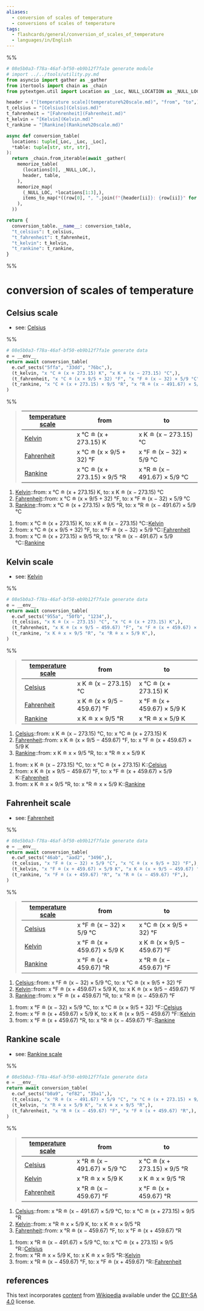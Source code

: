 ```yaml
---
aliases:
  - conversion of scales of temperature
  - conversions of scales of temperature
tags:
  - flashcards/general/conversion_of_scales_of_temperature
  - languages/in/English
---
```


%%
```Python
# 08e5b0a3-f78a-46af-bf50-eb9b12f7fa1e generate module
# import ../../tools/utility.py.md
from asyncio import gather as _gather
from itertools import chain as _chain
from pytextgen.util import Location as _Loc, NULL_LOCATION as _NULL_LOC

header = ("[temperature scale](temperature%20scale.md)", "from", "to",)
t_celsius = "[Celsius](Celsius.md)"
t_fahrenheit = "[Fahrenheit](Fahrenheit.md)"
t_kelvin = "[Kelvin](Kelvin.md)"
t_rankine = "[Rankine](Rankine%20scale.md)"

async def conversion_table(
  locations: tuple[_Loc, _Loc, _Loc],
  *table: tuple[str, str, str],
):
  return _chain.from_iterable(await _gather(
    memorize_table(
      (locations[0], _NULL_LOC,),
      header, table,
    ),
    memorize_map(
      (_NULL_LOC, *locations[1:3],),
      items_to_map(*((row[0], ", ".join(f"{header[ii]}: {row[ii]}" for ii in range(1, 3)),) for row in table)),
    ),
  ))

return {
  conversion_table.__name__: conversion_table,
  "t_celsius": t_celsius,
  "t_fahrenheit": t_fahrenheit,
  "t_kelvin": t_kelvin,
  "t_rankine": t_rankine,
}
```
%%

# conversion of scales of temperature

## Celsius scale

- see: [Celsius](Celsius.md)

%%
```Python
# 08e5b0a3-f78a-46af-bf50-eb9b12f7fa1e generate data
e = __env__
return await conversion_table(
  e.cwf_sects("5ffa", "33dd", "76bc",),
  (t_kelvin, "x °C ≘ (x + 273.15) K", "x K ≘ (x − 273.15) °C",),
  (t_fahrenheit, "x °C ≘ (x × 9/5 + 32) °F", "x °F ≘ (x − 32) × 5/9 °C",),
  (t_rankine, "x °C ≘ (x + 273.15) × 9/5 °R", "x °R ≘ (x − 491.67) × 5/9 °C",),
)
```
%%

<!--08e5b0a3-f78a-46af-bf50-eb9b12f7fa1e generate section="5ffa"--><!-- The following content is generated at 2023-12-17T17:08:50.524420+08:00. Any edits will be overridden! -->

> | [temperature scale](temperature%20scale.md) | from | to |
> |-|-|-|
> | [Kelvin](Kelvin.md) | x °C ≘ (x + 273.15) K | x K ≘ (x − 273.15) °C |
> | [Fahrenheit](Fahrenheit.md) | x °C ≘ (x × 9/5 + 32) °F | x °F ≘ (x − 32) × 5/9 °C |
> | [Rankine](Rankine%20scale.md) | x °C ≘ (x + 273.15) × 9/5 °R | x °R ≘ (x − 491.67) × 5/9 °C |

<!--/08e5b0a3-f78a-46af-bf50-eb9b12f7fa1e-->

<!--08e5b0a3-f78a-46af-bf50-eb9b12f7fa1e generate section="33dd"--><!-- The following content is generated at 2023-12-17T17:08:50.586837+08:00. Any edits will be overridden! -->

1. [Kelvin](Kelvin.md)::from: x °C ≘ (x + 273.15) K, to: x K ≘ (x − 273.15) °C <!--SR:!2024-01-03,13,290-->
2. [Fahrenheit](Fahrenheit.md)::from: x °C ≘ (x × 9/5 + 32) °F, to: x °F ≘ (x − 32) × 5/9 °C <!--SR:!2024-01-26,26,270-->
3. [Rankine](Rankine%20scale.md)::from: x °C ≘ (x + 273.15) × 9/5 °R, to: x °R ≘ (x − 491.67) × 5/9 °C <!--SR:!2024-01-14,12,190-->

<!--/08e5b0a3-f78a-46af-bf50-eb9b12f7fa1e-->

<!--08e5b0a3-f78a-46af-bf50-eb9b12f7fa1e generate section="76bc"--><!-- The following content is generated at 2023-12-17T17:08:50.461280+08:00. Any edits will be overridden! -->

1. from: x °C ≘ (x + 273.15) K, to: x K ≘ (x − 273.15) °C::[Kelvin](Kelvin.md) <!--SR:!2024-01-05,15,290-->
2. from: x °C ≘ (x × 9/5 + 32) °F, to: x °F ≘ (x − 32) × 5/9 °C::[Fahrenheit](Fahrenheit.md) <!--SR:!2024-01-04,14,290-->
3. from: x °C ≘ (x + 273.15) × 9/5 °R, to: x °R ≘ (x − 491.67) × 5/9 °C::[Rankine](Rankine%20scale.md) <!--SR:!2024-01-06,16,290-->

<!--/08e5b0a3-f78a-46af-bf50-eb9b12f7fa1e-->

## Kelvin scale

- see: [Kelvin](Kelvin.md)

%%
```Python
# 08e5b0a3-f78a-46af-bf50-eb9b12f7fa1e generate data
e = __env__
return await conversion_table(
  e.cwf_sects("955a", "50fb", "1234",),
  (t_celsius, "x K ≘ (x − 273.15) °C", "x °C ≘ (x + 273.15) K",),
  (t_fahrenheit, "x K ≘ (x × 9/5 − 459.67) °F", "x °F ≘ (x + 459.67) × 5/9 K",),
  (t_rankine, "x K ≘ x × 9/5 °R", "x °R ≘ x × 5/9 K",),
)
```
%%

<!--08e5b0a3-f78a-46af-bf50-eb9b12f7fa1e generate section="955a"--><!-- The following content is generated at 2023-12-17T17:08:50.664363+08:00. Any edits will be overridden! -->

> | [temperature scale](temperature%20scale.md) | from | to |
> |-|-|-|
> | [Celsius](Celsius.md) | x K ≘ (x − 273.15) °C | x °C ≘ (x + 273.15) K |
> | [Fahrenheit](Fahrenheit.md) | x K ≘ (x × 9/5 − 459.67) °F | x °F ≘ (x + 459.67) × 5/9 K |
> | [Rankine](Rankine%20scale.md) | x K ≘ x × 9/5 °R | x °R ≘ x × 5/9 K |

<!--/08e5b0a3-f78a-46af-bf50-eb9b12f7fa1e-->

<!--08e5b0a3-f78a-46af-bf50-eb9b12f7fa1e generate section="50fb"--><!-- The following content is generated at 2023-12-17T17:08:50.611405+08:00. Any edits will be overridden! -->

1. [Celsius](Celsius.md)::from: x K ≘ (x − 273.15) °C, to: x °C ≘ (x + 273.15) K <!--SR:!2024-01-06,15,290-->
2. [Fahrenheit](Fahrenheit.md)::from: x K ≘ (x × 9/5 − 459.67) °F, to: x °F ≘ (x + 459.67) × 5/9 K <!--SR:!2024-01-08,10,210-->
3. [Rankine](Rankine%20scale.md)::from: x K ≘ x × 9/5 °R, to: x °R ≘ x × 5/9 K <!--SR:!2024-02-05,37,290-->

<!--/08e5b0a3-f78a-46af-bf50-eb9b12f7fa1e-->

<!--08e5b0a3-f78a-46af-bf50-eb9b12f7fa1e generate section="1234"--><!-- The following content is generated at 2023-12-17T17:08:50.642031+08:00. Any edits will be overridden! -->

1. from: x K ≘ (x − 273.15) °C, to: x °C ≘ (x + 273.15) K::[Celsius](Celsius.md) <!--SR:!2024-01-07,16,290-->
2. from: x K ≘ (x × 9/5 − 459.67) °F, to: x °F ≘ (x + 459.67) × 5/9 K::[Fahrenheit](Fahrenheit.md) <!--SR:!2024-01-06,16,290-->
3. from: x K ≘ x × 9/5 °R, to: x °R ≘ x × 5/9 K::[Rankine](Rankine%20scale.md) <!--SR:!2024-01-08,17,290-->

<!--/08e5b0a3-f78a-46af-bf50-eb9b12f7fa1e-->

## Fahrenheit scale

- see: [Fahrenheit](Fahrenheit.md)

%%
```Python
# 08e5b0a3-f78a-46af-bf50-eb9b12f7fa1e generate data
e = __env__
return await conversion_table(
  e.cwf_sects("46ab", "aad2", "3496",),
  (t_celsius, "x °F ≘ (x − 32) × 5/9 °C", "x °C ≘ (x × 9/5 + 32) °F",),
  (t_kelvin, "x °F ≘ (x + 459.67) × 5/9 K", "x K ≘ (x × 9/5 − 459.67) °F",),
  (t_rankine, "x °F ≘ (x + 459.67) °R", "x °R ≘ (x − 459.67) °F",),
)
```
%%

<!--08e5b0a3-f78a-46af-bf50-eb9b12f7fa1e generate section="46ab"--><!-- The following content is generated at 2023-12-17T17:08:50.710874+08:00. Any edits will be overridden! -->

> | [temperature scale](temperature%20scale.md) | from | to |
> |-|-|-|
> | [Celsius](Celsius.md) | x °F ≘ (x − 32) × 5/9 °C | x °C ≘ (x × 9/5 + 32) °F |
> | [Kelvin](Kelvin.md) | x °F ≘ (x + 459.67) × 5/9 K | x K ≘ (x × 9/5 − 459.67) °F |
> | [Rankine](Rankine%20scale.md) | x °F ≘ (x + 459.67) °R | x °R ≘ (x − 459.67) °F |

<!--/08e5b0a3-f78a-46af-bf50-eb9b12f7fa1e-->

<!--08e5b0a3-f78a-46af-bf50-eb9b12f7fa1e generate section="aad2"--><!-- The following content is generated at 2023-12-17T17:08:50.683509+08:00. Any edits will be overridden! -->

1. [Celsius](Celsius.md)::from: x °F ≘ (x − 32) × 5/9 °C, to: x °C ≘ (x × 9/5 + 32) °F <!--SR:!2024-02-20,49,290-->
2. [Kelvin](Kelvin.md)::from: x °F ≘ (x + 459.67) × 5/9 K, to: x K ≘ (x × 9/5 − 459.67) °F <!--SR:!2024-01-12,13,230-->
3. [Rankine](Rankine%20scale.md)::from: x °F ≘ (x + 459.67) °R, to: x °R ≘ (x − 459.67) °F <!--SR:!2024-02-09,38,290-->

<!--/08e5b0a3-f78a-46af-bf50-eb9b12f7fa1e-->

<!--08e5b0a3-f78a-46af-bf50-eb9b12f7fa1e generate section="3496"--><!-- The following content is generated at 2023-12-17T17:08:50.733168+08:00. Any edits will be overridden! -->

1. from: x °F ≘ (x − 32) × 5/9 °C, to: x °C ≘ (x × 9/5 + 32) °F::[Celsius](Celsius.md) <!--SR:!2024-01-07,17,290-->
2. from: x °F ≘ (x + 459.67) × 5/9 K, to: x K ≘ (x × 9/5 − 459.67) °F::[Kelvin](Kelvin.md) <!--SR:!2024-01-05,15,290-->
3. from: x °F ≘ (x + 459.67) °R, to: x °R ≘ (x − 459.67) °F::[Rankine](Rankine%20scale.md) <!--SR:!2024-02-15,44,290-->

<!--/08e5b0a3-f78a-46af-bf50-eb9b12f7fa1e-->

## Rankine scale

- see: [Rankine scale](Rankine%20scale.md)

%%
```Python
# 08e5b0a3-f78a-46af-bf50-eb9b12f7fa1e generate data
e = __env__
return await conversion_table(
  e.cwf_sects("b0a9", "ef82", "35a1",),
  (t_celsius, "x °R ≘ (x − 491.67) × 5/9 °C", "x °C ≘ (x + 273.15) × 9/5 °R",),
  (t_kelvin, "x °R ≘ x × 5/9 K", "x K ≘ x × 9/5 °R",),
  (t_fahrenheit, "x °R ≘ (x − 459.67) °F", "x °F ≘ (x + 459.67) °R",),
)
```
%%

<!--08e5b0a3-f78a-46af-bf50-eb9b12f7fa1e generate section="b0a9"--><!-- The following content is generated at 2023-12-17T17:08:50.748638+08:00. Any edits will be overridden! -->

> | [temperature scale](temperature%20scale.md) | from | to |
> |-|-|-|
> | [Celsius](Celsius.md) | x °R ≘ (x − 491.67) × 5/9 °C | x °C ≘ (x + 273.15) × 9/5 °R |
> | [Kelvin](Kelvin.md) | x °R ≘ x × 5/9 K | x K ≘ x × 9/5 °R |
> | [Fahrenheit](Fahrenheit.md) | x °R ≘ (x − 459.67) °F | x °F ≘ (x + 459.67) °R |

<!--/08e5b0a3-f78a-46af-bf50-eb9b12f7fa1e-->

<!--08e5b0a3-f78a-46af-bf50-eb9b12f7fa1e generate section="ef82"--><!-- The following content is generated at 2023-12-17T17:08:50.765666+08:00. Any edits will be overridden! -->

1. [Celsius](Celsius.md)::from: x °R ≘ (x − 491.67) × 5/9 °C, to: x °C ≘ (x + 273.15) × 9/5 °R <!--SR:!2024-01-08,11,230-->
2. [Kelvin](Kelvin.md)::from: x °R ≘ x × 5/9 K, to: x K ≘ x × 9/5 °R <!--SR:!2024-01-05,14,290-->
3. [Fahrenheit](Fahrenheit.md)::from: x °R ≘ (x − 459.67) °F, to: x °F ≘ (x + 459.67) °R <!--SR:!2024-01-22,24,270-->

<!--/08e5b0a3-f78a-46af-bf50-eb9b12f7fa1e-->

<!--08e5b0a3-f78a-46af-bf50-eb9b12f7fa1e generate section="35a1"--><!-- The following content is generated at 2023-12-17T17:08:50.779184+08:00. Any edits will be overridden! -->

1. from: x °R ≘ (x − 491.67) × 5/9 °C, to: x °C ≘ (x + 273.15) × 9/5 °R::[Celsius](Celsius.md) <!--SR:!2024-01-06,16,290-->
2. from: x °R ≘ x × 5/9 K, to: x K ≘ x × 9/5 °R::[Kelvin](Kelvin.md) <!--SR:!2024-01-05,15,290-->
3. from: x °R ≘ (x − 459.67) °F, to: x °F ≘ (x + 459.67) °R::[Fahrenheit](Fahrenheit.md) <!--SR:!2024-01-04,13,290-->

<!--/08e5b0a3-f78a-46af-bf50-eb9b12f7fa1e-->

## references

This text incorporates [content](https://en.wikipedia.org/wiki/conversion_of_scales_of_temperature) from [Wikipedia](Wikipedia.md) available under the [CC BY-SA 4.0](https://creativecommons.org/licenses/by-sa/4.0/) license.
